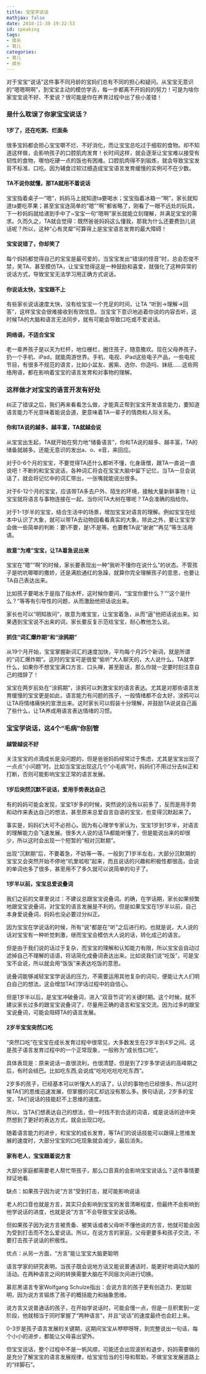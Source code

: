 ```yaml
---
title: 宝宝学说话
mathjax: false
date: 2018-11-30 19:22:53
id: speaking
tags:
- 成长
- 育儿
categories:
- 育儿
- 成长
---
```


对于宝宝“说话”这件事不同月龄的宝妈们总有不同的担心和疑问。从宝宝无意识的“嗯嗯啊啊”，到宝宝主动的模仿学舌，每一步都离不开妈妈的努力！可是为啥你家宝宝说不好、不爱说？很可能是你在养育过程中出了些小差错！

<!---more--->

### 是什么耽误了你家宝宝说话？

#### 1岁了，还在吃粥、烂面条

很多宝妈都会担心宝宝嚼不烂、不好消化，而让宝宝总吃过于细软的食物。却不知道这样做，会影响孩子的口腔肌肉发育！长时间这样，就会逐渐让宝宝难以接受有韧性的食物，哪怕吃硬一点的饭也有困难。口腔肌肉得不到锻炼，就会导致宝宝发音不标准、口吃。因为辅食过软过细造成宝宝语言发育缓慢的实例可不在少数。

#### TA不说你就懂，那TA就用不着说话

宝宝指着桌子一“嗯”，妈妈马上就知道ta要喝水；宝宝指着冰箱一“啊”，家长就知道ta要吃苹果；甚至宝宝连简单的“嗯”“啊”都省略了，刚看了一眼不远处的玩具，下一秒妈妈就给递到手中了~宝宝一句“嗯啊”家长就能立刻理解，并满足宝宝的需求。久而久之，TA就会觉得：既然爸爸妈妈这么懂我，那我为什么还要费劲儿说话呢？所以，这种“心有灵犀”可算得上是宝宝语言发育的最大障碍！

#### 宝宝说错了，你却笑了

每个妈妈都觉得自己的宝宝是最可爱的，当宝宝发出“错误的怪音”时，总会忍俊不禁，笑TA、甚至模仿TA，让宝宝觉得这是一种鼓励和喜爱，就强化了这种异常的说话方式，导致宝宝无法学习用正确方式说话。

#### 你说话太快，宝宝跟不上

有些家长说话速度太快，没有给宝宝一个充足的时间，让TA “听到→理解→回答”，这样宝宝会很难接收到有效信息。当宝宝下意识地追着你说的内容去听，这时候TA的大脑和语言无法同步，就有可能会导致口吃或不爱说话。

#### 网络语，不适合宝宝

老一辈养孩子是以天为栏杆，地位栅栏，圈住孩子，随意撒欢。现在父母养孩子，扔一个手机、iPad，就能周游世界。手机、电视、iPad这些电子产品，一些电视节目，有很多不规范的语言，比如小盆友、酱紫、选你、你造吗、妹纸……这些网络用语，都在影响着宝宝的语言发育和对事物的理解。

### 这样做才对宝宝的语言开发有好处

纠正了错误之后，我们再来看看怎么做，才能真正帮到宝宝开发语言能力，要知道语言能力不光意味着能说会道，更意味着TA一辈子的情商和人际关系。

#### 你和TA说的越多、越丰富，TA就越会说

从宝宝出生起，TA就开始在努力地“储备语言”，你和TA说的越多、越丰富，TA的储备就越多。还能无意识的发出a、o、e音，来回应。

对于0-6个月的宝宝，不要觉得TA还什么都听不懂，化身唐僧，跟TA一直说一直说吧！不断的和宝宝说话，各种词汇将会在宝宝大脑中留下记忆，当TA一旦会说话了，就会将记忆中的词汇带出，一张嘴就能说出很多。

对于6-12个月的宝宝，应该带TA多去户外、陌生的环境，接触大量新鲜事物！让宝宝就将语言与事物连接在一起，当你问TA大树在哪呢？TA会准确的指给你。

对于1-1岁半的宝宝，结合生活中的场景，增加宝宝对语言的理解。例如宝宝在绘本中认识了大象，就可以带TA去动物园看看真实的大象。除此之外，要让宝宝学会做一些简单的判断：要\不要，是\不是等。也要教TA说“谢谢”“再见”等生活用语。

#### 故意“为难”宝宝，让TA着急说出来

宝宝在“嗯”“啊”的时候，家长要表现出一种“我听不懂你在说什么”的状态。不管孩子是吭吭唧唧的撒娇，还是满脸通红的急躁，就算你完全理解孩子的意思，也要让TA自己表达出来。

比如孩子要喝水于是指了指水杯，这时候你要问，“宝宝你要什么？”“这个是什么？”等等有引导性的问题，从而激励他把话说出来。

家长也可以“明知故问”，故意为难宝宝，让宝宝着急，从而“逼”他把话说出来。如果遇到宝宝说不出来的词，家长要反复示范给宝宝，耐心教他怎么说。

#### 抓住“词汇爆炸期”和“涂鸦期”

从19个月开始，宝宝掌握新词汇的速度加快，平均每个月25个新词，就是所谓的“词汇爆炸期”。这时的宝宝可是很爱“偷听”大人聊天的，大人说什么，TA就学什么，如果你不想宝宝满口方言、口头禅，甚至脏话，那么你就一定要时刻注意自己的措辞了！

宝宝在两岁前处在“涂鸦期”，涂鸦可以刺激宝宝的语言表达。尤其是对那些语言发育缓慢的宝宝更是如此，语言能力有问题的孩子，一般情绪都不会太好，涂鸦可以让TA将情绪痛快的宣泄出来。这时家长可以假装十分理解，并鼓励TA说说自己画了些什么，让TA养成用语言表达情绪的习惯。

### 宝宝学说话，这4个“毛病”你别管

#### 越管越说不好

关注宝宝的点滴成长是没问题的，但是爸爸妈妈经常过于焦虑，尤其是宝宝出现了一点点“小问题”时。比如当宝宝出现这几个“小毛病”时，妈妈们不用过分去纠正和打断，否则可能影响宝宝正常的语言发展。

#### 1岁后突然沉默不说话，爱用手势表达自己

有的妈妈可能会发现，宝宝1岁多的时候，突然说的没有以前多了，反而是用手势和动作来表达自己的想法，甚至原来总爱自言自语的宝宝，也变得沉默起来了。

事实是，妈妈们大可不必担心。因为有心理学专家认为，宝宝1岁到1岁半，对语言的理解能力会飞速发展。很多大人说的话TA都能听懂了，但是能说出来的却很少，所以这时会出现一个短暂的“相对沉默期”。

出现“沉默期”后，不要着急，不妨等一等。一般到了1岁半左右，大部分沉默期的宝宝又会突然开始不停地“叽里呱啦”起来，而且说话的兴趣和积极性都很高，会说的单词也多了很多，甚至用不了多久就可以说简单的句子了。   

#### 1岁半以前，宝宝总爱说叠词

我们之前的文章里说过：不建议总跟宝宝说叠词。的确，在学话期，家长如果频繁地跟宝宝说叠词，对宝宝的语言发展是不利的。但是如果宝宝在1岁半以前，自己本身爱说叠词，妈妈也没必要过分纠正。

因为宝宝在学说话的时候，所有“说”都是在“听”之后进行的。也就是说，大人说的话对宝宝有一种听觉刺激，继而宝宝会模仿大人说的话，转化成己的语言。

但是由于我们说的话过于复杂，而宝宝的理解和认知能力有限，所以宝宝会自动过滤掉自己不理解的话语，将话简化成叠词表达出来。比如说我们说“吃饭”，可是宝宝不会说，所以就会用“饭饭”来表达吃饭的意思。

说叠词能够减轻宝宝学说话的压力，不需要运用其他复杂的词句，便能让大人们明白自己的想法，这会增加TA们学话过程中的自信心。

但是1岁半以后，是宝宝冲破叠词，进入“双音节词”的关键时期。这个时候，就不建议家长过多的跟宝宝说叠词了，尽量用正确的语言和宝宝交流。因为过多的跟宝宝说叠词，可能会阻碍TA的语言发展。

#### 2岁半宝宝突然口吃

“突然口吃”在宝宝在成长发育过程中很常见，大多数发生在2岁半到4岁之间。这是孩子语言发育过程中的一个正常现象，一般称为“成长性口吃”。

具体表现是：原来说话一直很流利，也很清楚，但是到了2岁多学说话的高峰期之后，有时会结巴。比如吃东西,会说成“吃吃吃吃吃吃东西”。

2岁多的孩子，已经基本可以听懂大人的话了，认识的事物也已经很多，所以这时候TA们的思维迅速发展，但掌握的词汇却远没有那么多。换句话说，2岁多的宝宝，TA们说话的技能赶不上思维的速度。

所以，当TA们想表达自己的想法，但一时找不到合适的词语，或是说话的途中突然想到了更好的表达方式，就会出现口吃。

随着语言能力的进步，和宝宝的成长发育，等TA们的说话技能可以跟得上思维发展的速度时，大部分宝宝的口吃现象就会减少，最后消失。

#### 家有老人，宝宝跟着说方言

大部分家庭都需要老人帮忙带孩子，那么口音真的会影响宝宝说话么？这件事情要辩证地看.

缺点：如果孩子因为说“方言”受到打击，就可能影响说话

老人的口音也就是方言，其实只会影响到宝宝的发音清晰程度，但最终不会影响到他学说话的进度，也就是说“方言”不会导致宝宝说话晚。

但如果孩子因为说方言被责备、被笑话或者父母听不懂他说的方言，他就可能会因为受到打击而不怎么爱说话。所以，在说方言的家庭，父母更要多和孩子交流，不要打击孩子说话的积极性。

优点：从另一方面，“方言”能让宝宝大脑更聪明

语言学家的研究表明，当孩子既会说地方话又能说普通话时，能更好地调动大脑的活动。在两种语言之间的转换需要大脑在不同层次间进行切换。

慕尼黑语言专家Wolfgang Schulze指出：会说方言的孩子更有创造力、更加聪明，因为说方言锻炼了孩子的概括能力和抽象思维。

说方言又说普通话的孩子，在开始学说话时，可能会慢一点，但是一旦积累到一定阶段，他就相当于同时掌握了“两种语言”，并且“说话”的速度最终也会赶上来。

0-3岁是孩子语言发展的关键期，这期间宝宝从咿咿呀呀，到完整说出一句话，每个小小的进步，都能让父母喜出望外。

但宝宝说话，整个过程中不是一帆风顺，可能还会出现波折和退步，妈妈需要做的是充分了解宝宝的语言发展规律，给宝宝恰当的引导和帮助，不做宝宝发展道路上的“绊脚石”。